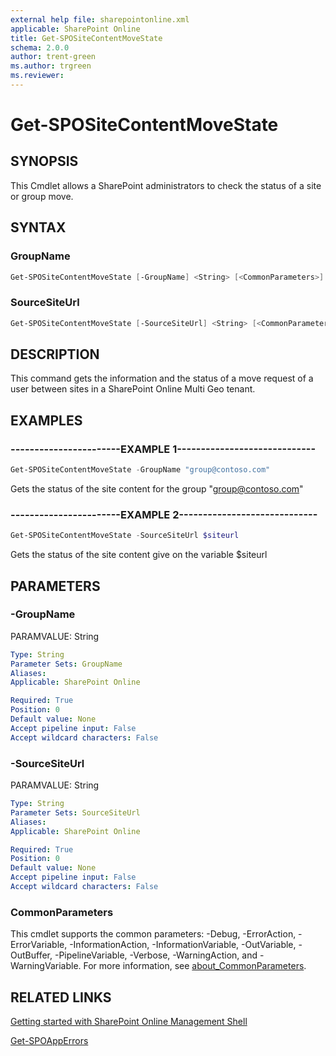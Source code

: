 ```yaml
---
external help file: sharepointonline.xml
applicable: SharePoint Online
title: Get-SPOSiteContentMoveState
schema: 2.0.0
author: trent-green
ms.author: trgreen
ms.reviewer:
---
```


# Get-SPOSiteContentMoveState

## SYNOPSIS

This Cmdlet allows a SharePoint administrators to check the status of a site or group move.

## SYNTAX

### GroupName

```powershell
Get-SPOSiteContentMoveState [-GroupName] <String> [<CommonParameters>]
```

### SourceSiteUrl

```powershell
Get-SPOSiteContentMoveState [-SourceSiteUrl] <String> [<CommonParameters>]
```

## DESCRIPTION

This command gets the information and the status of a move request of a user between sites in a SharePoint Online Multi Geo tenant.

## EXAMPLES

### -----------------------EXAMPLE 1-----------------------------

```powershell
Get-SPOSiteContentMoveState -GroupName "group@contoso.com"
```

Gets the status of the site content for the group "group@contoso.com"

### -----------------------EXAMPLE 2-----------------------------

```powershell
Get-SPOSiteContentMoveState -SourceSiteUrl $siteurl
```

Gets the status of the site content give on the variable $siteurl

## PARAMETERS

### -GroupName

PARAMVALUE: String

```yaml
Type: String
Parameter Sets: GroupName
Aliases:
Applicable: SharePoint Online

Required: True
Position: 0
Default value: None
Accept pipeline input: False
Accept wildcard characters: False
```

### -SourceSiteUrl

PARAMVALUE: String

```yaml
Type: String
Parameter Sets: SourceSiteUrl
Aliases:
Applicable: SharePoint Online

Required: True
Position: 0
Default value: None
Accept pipeline input: False
Accept wildcard characters: False
```

### CommonParameters

This cmdlet supports the common parameters: -Debug, -ErrorAction, -ErrorVariable, -InformationAction, -InformationVariable, -OutVariable, -OutBuffer, -PipelineVariable, -Verbose, -WarningAction, and -WarningVariable. For more information, see [about_CommonParameters](https://go.microsoft.com/fwlink/?LinkID=113216).

## RELATED LINKS

[Getting started with SharePoint Online Management Shell](https://docs.microsoft.com/powershell/sharepoint/sharepoint-online/connect-sharepoint-online?view=sharepoint-ps)

[Get-SPOAppErrors](Get-SPOAppErrors.md)
